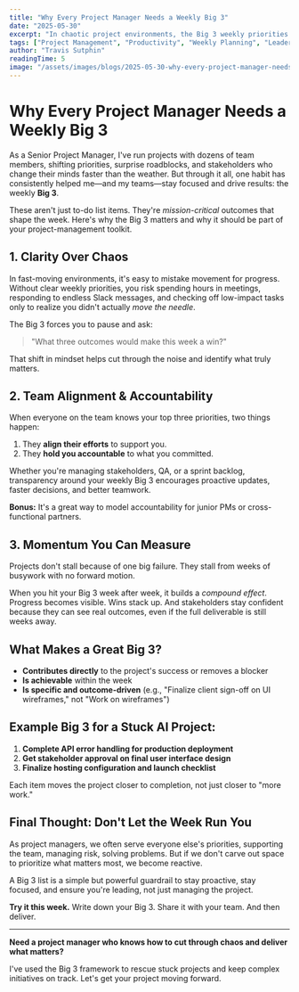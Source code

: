 ```yaml
---
title: "Why Every Project Manager Needs a Weekly Big 3"
date: "2025-05-30"
excerpt: "In chaotic project environments, the Big 3 weekly priorities framework cuts through noise to drive real results. Here's why this simple habit changes everything."
tags: ["Project Management", "Productivity", "Weekly Planning", "Leadership"]
author: "Travis Sutphin"
readingTime: 5
image: "/assets/images/blogs/2025-05-30-why-every-project-manager-needs-weekly-big-3.png"
---
```


# Why Every Project Manager Needs a Weekly Big 3

As a Senior Project Manager, I've run projects with dozens of team members, shifting priorities, surprise roadblocks, and stakeholders who change their minds faster than the weather. But through it all, one habit has consistently helped me—and my teams—stay focused and drive results: the weekly **Big 3**.

These aren't just to-do list items. They're *mission-critical* outcomes that shape the week. Here's why the Big 3 matters and why it should be part of your project-management toolkit.

## 1. Clarity Over Chaos

In fast-moving environments, it's easy to mistake movement for progress. Without clear weekly priorities, you risk spending hours in meetings, responding to endless Slack messages, and checking off low-impact tasks only to realize you didn't actually *move the needle*.

The Big 3 forces you to pause and ask:

> "What three outcomes would make this week a win?"

That shift in mindset helps cut through the noise and identify what truly matters.

## 2. Team Alignment & Accountability

When everyone on the team knows your top three priorities, two things happen:

1. They **align their efforts** to support you.
2. They **hold you accountable** to what you committed.

Whether you're managing stakeholders, QA, or a sprint backlog, transparency around your weekly Big 3 encourages proactive updates, faster decisions, and better teamwork.

**Bonus:** It's a great way to model accountability for junior PMs or cross-functional partners.

## 3. Momentum You Can Measure

Projects don't stall because of one big failure. They stall from weeks of busywork with no forward motion.

When you hit your Big 3 week after week, it builds a *compound effect*. Progress becomes visible. Wins stack up. And stakeholders stay confident because they can see real outcomes, even if the full deliverable is still weeks away.

## What Makes a Great Big 3?

- **Contributes directly** to the project's success or removes a blocker
- **Is achievable** within the week
- **Is specific and outcome-driven** (e.g., "Finalize client sign-off on UI wireframes," not "Work on wireframes")

## Example Big 3 for a Stuck AI Project:

1. **Complete API error handling for production deployment**
2. **Get stakeholder approval on final user interface design**
3. **Finalize hosting configuration and launch checklist**

Each item moves the project closer to completion, not just closer to "more work."

## Final Thought: Don't Let the Week Run You

As project managers, we often serve everyone else's priorities, supporting the team, managing risk, solving problems. But if we don't carve out space to prioritize what matters most, we become reactive.

A Big 3 list is a simple but powerful guardrail to stay proactive, stay focused, and ensure you're leading, not just managing the project.

**Try it this week.** Write down your Big 3. Share it with your team. And then deliver.

---

**Need a project manager who knows how to cut through chaos and deliver what matters?**

I've used the Big 3 framework to rescue stuck projects and keep complex initiatives on track. Let's get your project moving forward.
